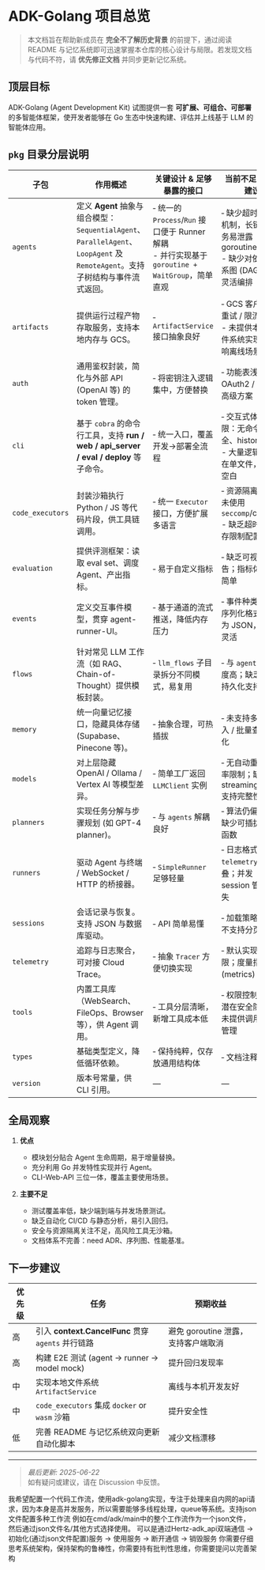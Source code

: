 # ADK-Golang 项目总览

> 本文档旨在帮助新成员在 **完全不了解历史背景** 的前提下，通过阅读 README 与记忆系统即可迅速掌握本仓库的核心设计与局限。若发现文档与代码不符，请 **优先修正文档** 并同步更新记忆系统。

## 顶层目标

ADK-Golang (Agent Development Kit) 试图提供一套 **可扩展、可组合、可部署** 的多智能体框架，使开发者能够在 Go 生态中快速构建、评估并上线基于 LLM 的智能体应用。

## `pkg` 目录分层说明

| 子包            | 作用概述 | 关键设计 & 足够暴露的接口 | 当前不足 / 改进建议 |
|-----------------|---------|--------------------------|--------------------|
| `agents`        | 定义 **Agent** 抽象与组合模型：`SequentialAgent`、`ParallelAgent`、`LoopAgent` 及 `RemoteAgent`。支持子树结构与事件流式返回。 | ‑ 统一的 `Process`/`Run` 接口便于 Runner 解耦<br>- 并行实现基于 `goroutine + WaitGroup`，简单直观 | ‑ 缺少超时 / 取消机制，长链路任务易泄露 goroutine<br>- 缺少对依赖关系图 (DAG) 的更灵活编排 |
| `artifacts`     | 提供运行过程产物存取服务，支持本地内存与 GCS。 | ‑ `ArtifactService` 接口抽象良好 | ‑ GCS 客户端无重试 / 限流策略<br>- 未提供本地文件系统实现，影响离线场景 |
| `auth`          | 通用鉴权封装，简化与外部 API (OpenAI 等) 的 token 管理。 | ‑ 将密钥注入逻辑集中，方便替换 | ‑ 功能表浅，缺少 OAuth2 / IAM 等高级方案 |
| `cli`           | 基于 `cobra` 的命令行工具，支持 **run / web / api_server / eval / deploy** 等子命令。 | ‑ 统一入口，覆盖开发->部署全流程 | ‑ 交互式体验受限：无命令补全、history 保存<br>- 大量逻辑堆叠在单文件，测试空白 |
| `code_executors`| 封装沙箱执行 Python / JS 等代码片段，供工具链调用。 | ‑ 统一 `Executor` 接口，方便扩展多语言 | ‑ 资源隔离不足，未使用 `seccomp`/cgroups<br>- 缺乏超时与内存限制配置 |
| `evaluation`    | 提供评测框架：读取 eval set、调度 Agent、产出指标。 | ‑ 易于自定义指标 | ‑ 缺乏可视化报告；指标体系偏简单 |
| `events`        | 定义交互事件模型，贯穿 agent-runner-UI。 | ‑ 基于通道的流式推送，降低内存压力 | ‑ 事件种类有限；序列化格式固定为 JSON，不够灵活 |
| `flows`         | 针对常见 LLM 工作流（如 RAG、Chain-of-Thought）提供模板封装。 | ‑ `llm_flows` 子目录拆分不同模式，易复用 | ‑ 与 `agents` 耦合度高；缺乏状态持久化支持 |
| `memory`        | 统一向量记忆接口，隐藏具体存储 (Supabase、Pinecone 等)。 | ‑ 抽象合理，可热插拔 | ‑ 未支持多段落插入 / 批量查询优化 |
| `models`        | 对上层隐藏 OpenAI / Ollama / Vertex AI 等模型差异。 | ‑ 简单工厂返回 `LLMClient` 实例 | ‑ 无自动重试 / 速率限制；缺乏 streaming API 支持完整性验证 |
| `planners`      | 实现任务分解与步骤规划 (如 GPT-4 planner)。 | ‑ 与 `agents` 解耦良好 | ‑ 算法仍偏黑盒，缺少可插拔 cost 函数 |
| `runners`       | 驱动 Agent 与终端 / WebSocket / HTTP 的桥接器。 | ‑ `SimpleRunner` 足够轻量 | ‑ 日志格式与 `telemetry` 重叠；并发 session 管理缺失 |
| `sessions`      | 会话记录与恢复。支持 JSON 与数据库驱动。 | ‑ API 简单易懂 | ‑ 加载策略单一；不支持分页检索 |
| `telemetry`     | 追踪与日志聚合，可对接 Cloud Trace。 | ‑ 抽象 `Tracer` 方便切换实现 | ‑ 默认实现功能有限；度量指标 (metrics) 缺席 |
| `tools`         | 内置工具库（WebSearch、FileOps、Browser 等），供 Agent 调用。 | ‑ 工具分层清晰，新增工具成本低 | ‑ 权限控制不足，潜在安全隐患；未提供调用配额管理 |
| `types`         | 基础类型定义，降低循环依赖。 | ‑ 保持纯粹，仅存放通用结构体 | ‑ 文档注释不足 |
| `version`       | 版本号常量，供 CLI 引用。 | — | — |

## 全局观察

1. **优点**
   * 模块划分贴合 Agent 生命周期，易于增量替换。
   * 充分利用 Go 并发特性实现并行 Agent。
   * CLI-Web-API 三位一体，覆盖主要使用场景。

2. **主要不足**
   * 测试覆盖率低，缺少端到端与并发场景测试。
   * 缺乏自动化 CI/CD 与静态分析，易引入回归。
   * 安全与资源隔离关注不足，高风险工具无沙箱。
   * 文档体系不完善：need ADR、序列图、性能基准。

## 下一步建议

| 优先级 | 任务 | 预期收益 |
|--------|-----|---------|
| 高 | 引入 **context.CancelFunc** 贯穿 `agents` 并行链路 | 避免 goroutine 泄露，支持客户端取消 |
| 高 | 构建 E2E 测试 (agent -> runner -> model mock) | 提升回归发现率 |
| 中 | 实现本地文件系统 `ArtifactService` | 离线与本机开发友好 |
| 中 | `code_executors` 集成 `docker` or `wasm` 沙箱 | 提升安全性 |
| 低 | 完善 README 与记忆系统双向更新自动化脚本 | 减少文档漂移 |

---

> _最后更新: 2025-06-22_  
> 如有疑问或建议，请在 Discussion 中反馈。

我希望配置一个代码工作流，使用adk-golang实现，专注于处理来自内网的api请求，因为本身是高并发服务，所以需要能够多线程处理，queue等系统。支持json文件配置多种工作流 例如在cmd/adk/main中的整个工作流作为一个json文件，然后通过json文件名/其他方式选择使用。
可以是通过Hertz-adk_api双端通信 -> 初始化(通过json文件配置)服务 -> 使用服务 -> 断开通信 -> 销毁服务
你需要仔细思考系统架构，保持架构的鲁棒性，你需要持有批判性思维，你需要提问以完善架构